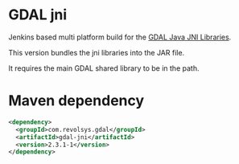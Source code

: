 # GDAL jni

Jenkins based multi platform build for the [GDAL Java JNI Libraries](https://trac.osgeo.org/gdal/wiki/GdalOgrInJava).

This version bundles the jni libraries into the JAR file.

It requires the main GDAL shared library to be in the path.

# Maven dependency

```xml
<dependency>
  <groupId>com.revolsys.gdal</groupId>
  <artifactId>gdal-jni</artifactId>
  <version>2.3.1-1</version>
</dependency>
```

